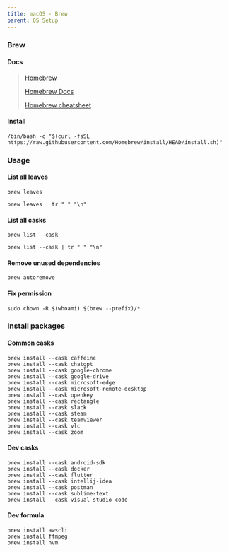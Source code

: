 ```yaml
---
title: macOS - Brew
parent: OS Setup
---
```


### Brew

#### Docs

> [Homebrew](https://brew.sh/)
>
> [Homebrew Docs](https://docs.brew.sh/Manpage)
>
> [Homebrew cheatsheet](https://devhints.io/homebrew)

#### Install

```shell
/bin/bash -c "$(curl -fsSL https://raw.githubusercontent.com/Homebrew/install/HEAD/install.sh)"
```

### Usage

#### List all leaves

```shell
brew leaves
```

```shell
brew leaves | tr " " "\n"
```

#### List all casks

```shell
brew list --cask
```

```shell
brew list --cask | tr " " "\n"
```

#### Remove unused dependencies

```shell
brew autoremove
```

#### Fix permission

```shell
sudo chown -R $(whoami) $(brew --prefix)/*
```

### Install packages

#### Common casks

```shell
brew install --cask caffeine
brew install --cask chatgpt
brew install --cask google-chrome
brew install --cask google-drive
brew install --cask microsoft-edge
brew install --cask microsoft-remote-desktop
brew install --cask openkey
brew install --cask rectangle
brew install --cask slack
brew install --cask steam
brew install --cask teamviewer
brew install --cask vlc
brew install --cask zoom
```

#### Dev casks

```shell
brew install --cask android-sdk
brew install --cask docker
brew install --cask flutter
brew install --cask intellij-idea
brew install --cask postman
brew install --cask sublime-text
brew install --cask visual-studio-code
```

#### Dev formula

```shell
brew install awscli
brew install ffmpeg
brew install nvm
```